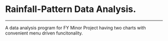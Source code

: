 # Rainfall-Pattern Data Analysis.
***
A data analysis program for FY Minor Project having two charts with convenient menu driven funcitonality.
